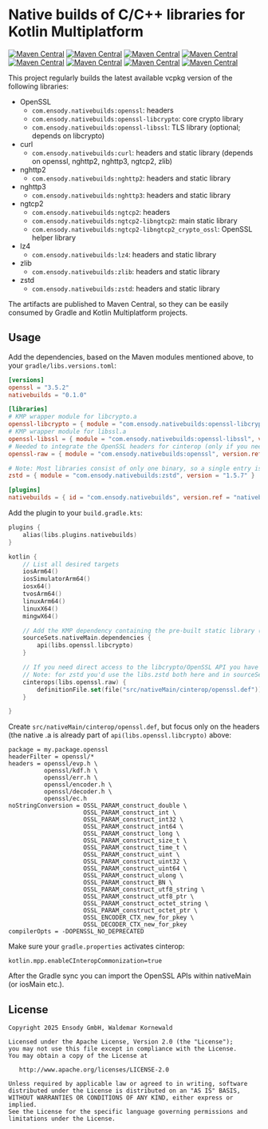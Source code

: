 # Native builds of C/C++ libraries for Kotlin Multiplatform

[![Maven Central](https://img.shields.io/maven-central/v/com.ensody.nativebuilds/openssl?label=openssl&color=%2345cf00)](https://central.sonatype.com/artifact/com.ensody.nativebuilds/openssl)
[![Maven Central](https://img.shields.io/maven-central/v/com.ensody.nativebuilds/curl?label=curl&color=%2345cf00)](https://central.sonatype.com/artifact/com.ensody.nativebuilds/curl)
[![Maven Central](https://img.shields.io/maven-central/v/com.ensody.nativebuilds/nghttp2?label=nghttp2&color=%2345cf00)](https://central.sonatype.com/artifact/com.ensody.nativebuilds/nghttp2)
[![Maven Central](https://img.shields.io/maven-central/v/com.ensody.nativebuilds/nghttp3?label=nghttp3&color=%2345cf00)](https://central.sonatype.com/artifact/com.ensody.nativebuilds/nghttp3)
[![Maven Central](https://img.shields.io/maven-central/v/com.ensody.nativebuilds/ngtcp2?label=ngtcp2&color=%2345cf00)](https://central.sonatype.com/artifact/com.ensody.nativebuilds/ngtcp2)
[![Maven Central](https://img.shields.io/maven-central/v/com.ensody.nativebuilds/lz4?label=lz4&color=%2345cf00)](https://central.sonatype.com/artifact/com.ensody.nativebuilds/lz4)
[![Maven Central](https://img.shields.io/maven-central/v/com.ensody.nativebuilds/zlib?label=zlib&color=%2345cf00)](https://central.sonatype.com/artifact/com.ensody.nativebuilds/zlib)
[![Maven Central](https://img.shields.io/maven-central/v/com.ensody.nativebuilds/zstd?label=zstd&color=%2345cf00)](https://central.sonatype.com/artifact/com.ensody.nativebuilds/zstd)

This project regularly builds the latest available vcpkg version of the following libraries:

* OpenSSL
  * `com.ensody.nativebuilds:openssl`: headers
  * `com.ensody.nativebuilds:openssl-libcrypto`: core crypto library
  * `com.ensody.nativebuilds:openssl-libssl`: TLS library (optional; depends on libcrypto)
* curl
  * `com.ensody.nativebuilds:curl`: headers and static library (depends on openssl, nghttp2, nghttp3, ngtcp2, zlib)
* nghttp2
  * `com.ensody.nativebuilds:nghttp2`: headers and static library
* nghttp3
  * `com.ensody.nativebuilds:nghttp3`: headers and static library
* ngtcp2
  * `com.ensody.nativebuilds:ngtcp2`: headers
  * `com.ensody.nativebuilds:ngtcp2-libngtcp2`: main static library
  * `com.ensody.nativebuilds:ngtcp2-libngtcp2_crypto_ossl`: OpenSSL helper library
* lz4
  * `com.ensody.nativebuilds:lz4`: headers and static library
* zlib
  * `com.ensody.nativebuilds:zlib`: headers and static library
* zstd
  * `com.ensody.nativebuilds:zstd`: headers and static library

The artifacts are published to Maven Central, so they can be easily consumed by Gradle and Kotlin Multiplatform projects.

## Usage

Add the dependencies, based on the Maven modules mentioned above, to your `gradle/libs.versions.toml`:

```toml
[versions]
openssl = "3.5.2"
nativebuilds = "0.1.0"

[libraries]
# KMP wrapper module for libcrypto.a
openssl-libcrypto = { module = "com.ensody.nativebuilds:openssl-libcrypto", version.ref = "openssl" }
# KMP wrapper module for libssl.a
openssl-libssl = { module = "com.ensody.nativebuilds:openssl-libssl", version.ref = "openssl" }
# Needed to integrate the OpenSSL headers for cinterop (only if you need to call the C API directly)
openssl-raw = { module = "com.ensody.nativebuilds:openssl", version.ref = "openssl" }

# Note: Most libraries consist of only one binary, so a single entry is sufficient
zstd = { module = "com.ensody.nativebuilds:zstd", version = "1.5.7" }

[plugins]
nativebuilds = { id = "com.ensody.nativebuilds", version.ref = "nativebuilds" }
```

Add the plugin to your `build.gradle.kts`:

```kotlin
plugins {
    alias(libs.plugins.nativebuilds)
}

kotlin {
    // List all desired targets
    iosArm64()
    iosSimulatorArm64()
    iosx64()
    tvosArm64()
    linuxArm64()
    linuxX64()
    mingwX64()

    // Add the KMP dependency containing the pre-built static library (the .a file)
    sourceSets.nativeMain.dependencies {
        api(libs.openssl.libcrypto)
    }

    // If you need direct access to the libcrypto/OpenSSL API you have to activate cinterop for the OpenSSL header files
    // Note: for zstd you'd use the libs.zstd both here and in sourceSets.nativeMain.
    cinterops(libs.openssl.raw) {
        definitionFile.set(file("src/nativeMain/cinterop/openssl.def"))
    }

}
```

Create `src/nativeMain/cinterop/openssl.def`, but focus only on the headers (the native .a is already part of `api(libs.openssl.libcrypto)` above:

```
package = my.package.openssl
headerFilter = openssl/*
headers = openssl/evp.h \
          openssl/kdf.h \
          openssl/err.h \
          openssl/encoder.h \
          openssl/decoder.h \
          openssl/ec.h
noStringConversion = OSSL_PARAM_construct_double \
                     OSSL_PARAM_construct_int \
                     OSSL_PARAM_construct_int32 \
                     OSSL_PARAM_construct_int64 \
                     OSSL_PARAM_construct_long \
                     OSSL_PARAM_construct_size_t \
                     OSSL_PARAM_construct_time_t \
                     OSSL_PARAM_construct_uint \
                     OSSL_PARAM_construct_uint32 \
                     OSSL_PARAM_construct_uint64 \
                     OSSL_PARAM_construct_ulong \
                     OSSL_PARAM_construct_BN \
                     OSSL_PARAM_construct_utf8_string \
                     OSSL_PARAM_construct_utf8_ptr \
                     OSSL_PARAM_construct_octet_string \
                     OSSL_PARAM_construct_octet_ptr \
                     OSSL_ENCODER_CTX_new_for_pkey \
                     OSSL_DECODER_CTX_new_for_pkey
compilerOpts = -DOPENSSL_NO_DEPRECATED
```

Make sure your `gradle.properties` activates cinterop:

```
kotlin.mpp.enableCInteropCommonization=true
```

After the Gradle sync you can import the OpenSSL APIs within nativeMain (or iosMain etc.).

## License

```
Copyright 2025 Ensody GmbH, Waldemar Kornewald

Licensed under the Apache License, Version 2.0 (the "License");
you may not use this file except in compliance with the License.
You may obtain a copy of the License at

   http://www.apache.org/licenses/LICENSE-2.0

Unless required by applicable law or agreed to in writing, software
distributed under the License is distributed on an "AS IS" BASIS,
WITHOUT WARRANTIES OR CONDITIONS OF ANY KIND, either express or implied.
See the License for the specific language governing permissions and
limitations under the License.
```
